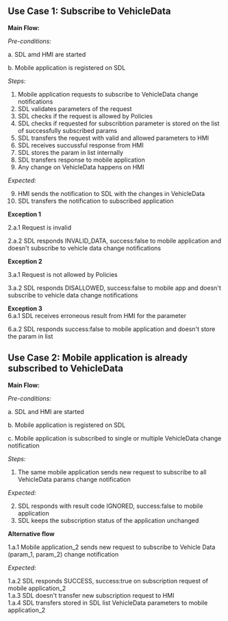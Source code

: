 ## Use Case 1: Subscribe to VehicleData

**Main Flow:**

_Pre-conditions:_

a. SDL amd HMI are started

b. Mobile application is registered on SDL

_Steps:_

1. Mobile application requests to subscribe to VehicleData change notifications
2. SDL validates parameters of the request
3. SDL checks if the request is allowed by Policies
4. SDL checks if requested for subscribtion parameter is stored on the list of successfully subscribed params
5. SDL transfers the request with valid and allowed parameters to HMI
6. SDL receives succussful response from HMI
7. SDL stores the param in list internally
8. SDL transfers response to mobile application
9. Any change on VehicleData happens on HMI

_Expected:_

9. HMI sends the notification to SDL with the changes in VehicleData
10. SDL transfers the notification to subscribed application


**Exception 1**

2.a.1 Request is invalid

2.a.2 SDL responds INVALID_DATA, success:false to mobile application and doesn't subscribe to vehicle data change notifications

**Exception 2**

3.a.1 Request is not allowed by Policies

3.a.2 SDL responds DISALLOWED, success:false to mobile app and doesn't subscribe to vehicle data change notifications  

**Exception 3**  
6.a.1 SDL receives erroneous result from HMI for the parameter  

6.a.2 SDL responds success:false to mobile application and doesn't store the param in list

## Use Case 2: Mobile application is already subscribed to VehicleData

**Main Flow:**

_Pre-conditions:_

a. SDL and HMI are started

b. Mobile application is registered on SDL

c. Mobile application is subscribed to single or multiple VehicleData change notification

_Steps:_

1. The same mobile application sends new request to subscribe to all VehicleData params change notification

_Expected:_

2. SDL responds with result code IGNORED, success:false to mobile application
3. SDL keeps the subscription status of the application unchanged


**Alternative flow**  

1.a.1 Mobile application_2 sends new request to subscribe to Vehicle Data (param_1, param_2) change notification  

_Expected:_  

1.a.2 SDL responds SUCCESS, success:true on subscription request of mobile application_2  
1.a.3 SDL doesn't transfer new subscription request to HMI  
1.a.4 SDL transfers stored in SDL list VehicleData parameters to mobile application_2  

